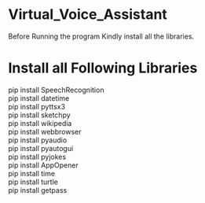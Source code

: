# Virtual_Voice_Assistant
Before Running the program Kindly install all the libraries.
# Install all Following Libraries
pip install SpeechRecognition<br />
pip install datetime<br />
pip install pyttsx3<br />
pip install sketchpy<br />
pip install wikipedia<br />
pip install webbrowser <br />
pip install pyaudio<br />
pip install pyautogui<br />
pip install pyjokes<br />
pip install AppOpener <br />
pip install time<br />
pip install turtle<br />
pip install getpass

